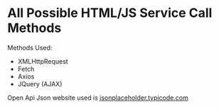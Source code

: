 # All Possible HTML/JS Service Call Methods

Methods Used:
- XMLHttpRequest
- Fetch
- Axios
- JQuery (AJAX)

Open Api Json website used is [jsonplaceholder.typicode.com](jsonplaceholder.typicode.com)